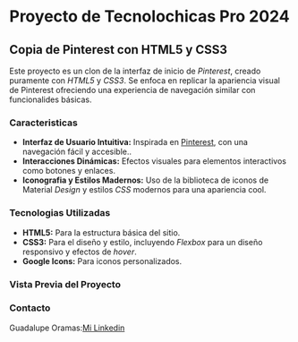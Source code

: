 # Proyecto de Tecnolochicas Pro 2024

## Copia de Pinterest con HTML5 y CSS3
Este proyecto es un clon de la interfaz de inicio de *Pinterest*, creado puramente con *HTML5* y *CSS3*. Se enfoca en replicar la apariencia visual de Pinterest ofreciendo una experiencia de navegación similar con funcionalides básicas.

### Caracteristicas
+ **Interfaz de Usuario Intuitiva:** Inspirada en [Pinterest](https://www.pinterest.com.mx/), con una navegación fácil y accesible..
+ **Interacciones Dinámicas:** Efectos visuales para elementos interactivos como botones y enlaces.
+ **Iconografia y Estilos Madernos:** Uso de la biblioteca de iconos de Material *Design* y estilos *CSS* modernos para una apariencia cool.

### Tecnologias Utilizadas
+ **HTML5:** Para la estructura básica del sitio.
+ **CSS3:** Para el diseño y estilo, incluyendo _Flexbox_ para un diseño responsivo y efectos de _hover_.
+ **Google Icons:** Para iconos personalizados.

### Vista Previa del Proyecto

### Contacto
Guadalupe Oramas:[Mi Linkedin](www.linkedin.com/in/anahi-oramas-oacg021019)
